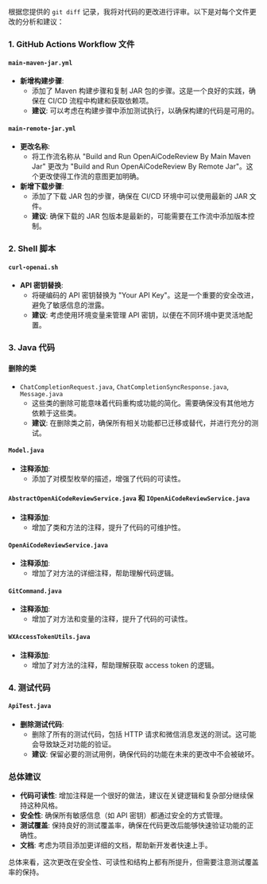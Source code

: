 根据您提供的 `git diff` 记录，我将对代码的更改进行评审。以下是对每个文件更改的分析和建议：

### 1. GitHub Actions Workflow 文件

#### `main-maven-jar.yml`
- **新增构建步骤**: 
  - 添加了 Maven 构建步骤和复制 JAR 包的步骤。这是一个良好的实践，确保在 CI/CD 流程中构建和获取依赖项。
  - **建议**: 可以考虑在构建步骤中添加测试执行，以确保构建的代码是可用的。

#### `main-remote-jar.yml`
- **更改名称**: 
  - 将工作流名称从 "Build and Run OpenAiCodeReview By Main Maven Jar" 更改为 "Build and Run OpenAiCodeReview By Remote Jar"。这个更改使得工作流的意图更加明确。
- **新增下载步骤**: 
  - 添加了下载 JAR 包的步骤，确保在 CI/CD 环境中可以使用最新的 JAR 文件。
  - **建议**: 确保下载的 JAR 包版本是最新的，可能需要在工作流中添加版本控制。

### 2. Shell 脚本

#### `curl-openai.sh`
- **API 密钥替换**: 
  - 将硬编码的 API 密钥替换为 "Your API Key"。这是一个重要的安全改进，避免了敏感信息的泄露。
  - **建议**: 考虑使用环境变量来管理 API 密钥，以便在不同环境中更灵活地配置。

### 3. Java 代码

#### 删除的类
- `ChatCompletionRequest.java`, `ChatCompletionSyncResponse.java`, `Message.java`
  - 这些类的删除可能意味着代码重构或功能的简化。需要确保没有其他地方依赖于这些类。
  - **建议**: 在删除类之前，确保所有相关功能都已迁移或替代，并进行充分的测试。

#### `Model.java`
- **注释添加**: 
  - 添加了对模型枚举的描述，增强了代码的可读性。
  
#### `AbstractOpenAiCodeReviewService.java` 和 `IOpenAiCodeReviewService.java`
- **注释添加**: 
  - 增加了类和方法的注释，提升了代码的可维护性。

#### `OpenAiCodeReviewService.java`
- **注释添加**: 
  - 增加了对方法的详细注释，帮助理解代码逻辑。
  
#### `GitCommand.java`
- **注释添加**: 
  - 增加了对方法和变量的注释，提升了代码的可读性。

#### `WXAccessTokenUtils.java`
- **注释添加**: 
  - 增加了对方法的注释，帮助理解获取 access token 的逻辑。

### 4. 测试代码

#### `ApiTest.java`
- **删除测试代码**: 
  - 删除了所有的测试代码，包括 HTTP 请求和微信消息发送的测试。这可能会导致缺乏对功能的验证。
  - **建议**: 保留必要的测试用例，确保代码的功能在未来的更改中不会被破坏。

### 总体建议
- **代码可读性**: 增加注释是一个很好的做法，建议在关键逻辑和复杂部分继续保持这种风格。
- **安全性**: 确保所有敏感信息（如 API 密钥）都通过安全的方式管理。
- **测试覆盖**: 保持良好的测试覆盖率，确保在代码更改后能够快速验证功能的正确性。
- **文档**: 考虑为项目添加更详细的文档，帮助新开发者快速上手。

总体来看，这次更改在安全性、可读性和结构上都有所提升，但需要注意测试覆盖率的保持。